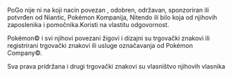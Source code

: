 PoGo nije ni na koji nacin povezan , odobren, održavan, sponzoriran ili potvrđen od Niantic, Pokémon Kompanija,
Nitendo ili bilo koja od njihovih zaposlenika i pomočnika.Koristi na vlastitu odgovornost.

Pokémon©  i svi njihovi povezani žigovi i dizajni su trgovački znakovi ili registrirani trgovački znakovi ili usluge označavanja od  Pokémon Company©.

Sva prava pridržana i drugi trgovački znakovi su vlasništvo njihovih vlasnika
